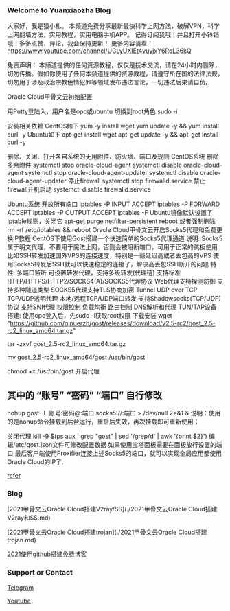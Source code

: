 ### Welcome to Yuanxiaozha Blog

大家好，我是猿小札。 本频道免费分享最新最快科学上网方法，破解VPN，科学上网翻墙方法，实用教程，实用电脑手机APP。 记得订阅我哦！并且打开小铃铛哦！多多点赞，评论，我会保持更新！ 更多内容请看：https://www.youtube.com/channel/UCLyUXIEt4vuyjxY6RoL36kQ 



免责声明： 本频道提供的任何资源教程，仅仅是技术交流，请在24小时内删除，切勿传播。假如你使用了任何本频道提供的资源教程，请遵守所在国的法律法规，切勿用于涉及政治宗教色情犯罪等领域发布违法言论，一切违法后果请自负。

Oracle Cloud甲骨文云初始配置

用Putty登陆入，用户名是opc或ubuntu
切换到root角色
sudo -i

安装相关依赖
CentOS如下
yum -y install wget
yum update -y && yum install curl -y
Ubuntu如下
apt-get install wget
apt-get update -y && apt-get install curl -y

删除、关闭、打开各自系统的无用附件、防火墙、端口及规则
CentOS系统
删除多余附件
systemctl stop oracle-cloud-agent
systemctl disable oracle-cloud-agent
systemctl stop oracle-cloud-agent-updater
systemctl disable oracle-cloud-agent-updater
停止firewall
systemctl stop firewalld.service
禁止firewall开机启动
systemctl disable firewalld.service

Ubuntu系统
开放所有端口
iptables -P INPUT ACCEPT
iptables -P FORWARD ACCEPT
iptables -P OUTPUT ACCEPT
iptables -F
Ubuntu镜像默认设置了Iptable规则，关闭它
apt-get purge netfilter-persistent
reboot
或者强制删除
rm -rf /etc/iptables &amp;&amp; reboot
Oracle Cloud甲骨文云开启Socks5代理和免费更换IP教程
CentOS下使用Gost搭建一个快速简单的Socks5代理通道
说明:
Socks5属于明文代理，不要用于魔法上网，否则会被阻断端口，可用于正常的跳板使用
比如SSH转发加速国外VPS的连接速度，特别是一些延迟高或者丢包高的VPS
使用Socks5转发后SSH就可以快速稳定的连接了，解决高丢包SSH断开的问题
特性:
多端口监听
可设置转发代理，支持多级转发(代理链)
支持标准HTTP/HTTPS/HTTP2/SOCKS4(A)/SOCKS5代理协议
Web代理支持探测防御
支持多种隧道类型
SOCKS5代理支持TLS协商加密
Tunnel UDP over TCP
TCP/UDP透明代理
本地/远程TCP/UDP端口转发
支持Shadowsocks(TCP/UDP)协议
支持SNI代理
权限控制
负载均衡
路由控制
DNS解析和代理
TUN/TAP设备
搭建:
使用opc登入后，先sudo -i获取root权限
下载安装
wget "https://github.com/ginuerzh/gost/releases/download/v2.5-rc2/gost_2.5-rc2_linux_amd64.tar.gz"

tar -zxvf gost_2.5-rc2_linux_amd64.tar.gz

mv gost_2.5-rc2_linux_amd64/gost /usr/bin/gost

chmod +x /usr/bin/gost
开启代理
## 其中的 “账号” “密码” “端口” 自行修改

nohup gost -L 账号:密码@:端口 socks5://:端口 > /dev/null 2>&1 &
说明：使用的是nohup命令挂载到后台运行，重启后失效，再次挂载即可重新使用；

关闭代理
kill -9 $(ps aux | grep "gost" | sed '/grep/d' | awk '{print $2}')
编辑/etc/gost.json文件可修改配置数据
如果使用宝塔面板需要在面板放行设置的端口
最后客户端使用Proxifier连接上述Socks5的端口，就可以实现全局应用都使用Oracle Cloud的IP了.


[refer](https://zhuanlan.zhihu.com/p/352736372?)


### Blog

[2021甲骨文云Oracle Cloud搭建V2ray/SS](./2021甲骨文云Oracle Cloud搭建V2ray和SS.md)

[2021甲骨文云Oracle Cloud搭建trojan](./2021甲骨文云Oracle Cloud搭建trojan.md)

[2021使用github搭建免费博客](./2021使用github进行免费博客搭建.md)

### Support or Contact

[Telegram](https://t.me/yuanxiaozha)

[Youtube](https://www.youtube.com/channel/UCLyUXIEt4vuyjxY6RoL36kQ)

